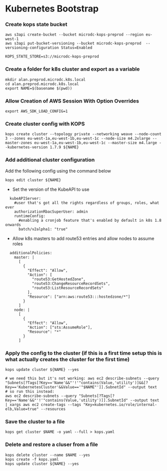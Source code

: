 # Kubernetes Bootstrap

### Create kops state bucket

```
aws s3api create-bucket --bucket microdc-kops-preprod --region eu-west-1
aws s3api put-bucket-versioning --bucket microdc-kops-preprod  --versioning-configuration Status=Enabled

KOPS_STATE_STORE=s3://microdc-kops-preprod
```

### Create a folder for k8s cluster and export as a variable
```
mkdir alan.preprod.microdc.k8s.local
cd alan.preprod.microdc.k8s.local
export NAME=$(basename $(pwd))
```

### Allow Creation of AWS Session With Option Overrides
```
export AWS_SDK_LOAD_CONFIG=1
```

### Create cluster config with KOPS
```
kops create cluster --topology private --networking weave --node-count 3 --zones eu-west-1a,eu-west-1b,eu-west-1c --node-size m4.2xlarge --master-zones eu-west-1a,eu-west-1b,eu-west-1c --master-size m4.large --kubernetes-version 1.7.9 ${NAME}
```

### Add additional cluster configuration
Add the following config using the command below
```
kops edit cluster ${NAME}
```
* Set the version of the KubeAPI to use
```
  kubeAPIServer:
    #user that's got all the rights regardless of groups, roles, what ever
    authorizationRbacSuperUser: admin
    runtimeConfig:
      #enabling a cronjob feature that's enabled by default in k8s 1.8 onwards
      batch/v2alpha1: "true"
```
* Allow k8s masters to add route53 entries and allow nodes to assume roles
```
  additionalPolicies:
    master: |
      [
        {
          "Effect": "Allow",
          "Action": [
            "route53:GetHostedZone",
            "route53:ChangeResourceRecordSets",
            "route53:ListResourceRecordSets"
          ],
          "Resource": ["arn:aws:route53:::hostedzone/*"]
        }
      ]
    node: |
      [
        {
          "Effect": "Allow",
          "Action": ["sts:AssumeRole"],
          "Resource": "*"
        }
      ]
```


### Apply the config to the cluster (if this is a first time setup this is what actually creates the cluster for the first time)
```
kops update cluster ${NAME} --yes
```

```
# we need this but it's not working: aws ec2 describe-subnets --query "Subnets[?Tags[?Key=='Name'&&"'!'"contains(Value,'utility')]&&[?Key=='KubernetesCluster'&&Value=='"$NAME"']].SubnetId" --output text
# so run this instead:
aws ec2 describe-subnets --query "Subnets[?Tags[?Key=='Name'&&"'!'"contains(Value,'utility')]].SubnetId" --output text | xargs aws ec2 create-tags --tags "Key=kubernetes.io/role/internal-elb,Value=true" --resources
```

### Save the cluster to a file
```
kops get cluster $NAME -o yaml --full > kops.yaml
```
### Delete and restore a cluser from a file
```
kops delete cluster --name $NAME --yes
kops create -f kops.yaml
kops update cluster ${NAME} --yes
```
